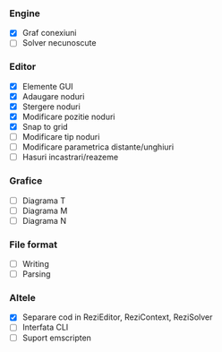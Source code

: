 
### Engine
- [x] Graf conexiuni
- [ ] Solver necunoscute

### Editor
- [x] Elemente GUI
- [x] Adaugare noduri
- [x] Stergere noduri
- [x] Modificare pozitie noduri
- [x] Snap to grid
- [ ] Modificare tip noduri
- [ ] Modificare parametrica distante/unghiuri
- [ ] Hasuri incastrari/reazeme

### Grafice
- [ ] Diagrama T
- [ ] Diagrama M
- [ ] Diagrama N

### File format
- [ ] Writing
- [ ] Parsing

### Altele
- [x] Separare cod in ReziEditor, ReziContext, ReziSolver
- [ ] Interfata CLI
- [ ] Suport emscripten
